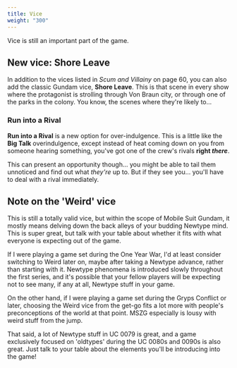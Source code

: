 ```yaml
---
title: Vice
weight: "300"
---
```


Vice is still an important part of the game.

## New vice: Shore Leave

In addition to the vices listed in _Scum and Villainy_ on page 60, you can also
add the classic Gundam vice, **Shore Leave**. This is that scene in every show
where the protagonist is strolling through Von Braun city, or through one of the
parks in the colony. You know, the scenes where they're likely to...

### Run into a Rival

**Run into a Rival** is a new option for over-indulgence. This is a little like
the **Big Talk** overindulgence, except instead of heat coming down on you from
someone hearing something, you've got one of the crew's rivals **right
_there_**.

This can present an opportunity though... you might be able to tail them
unnoticed and find out what _they're_ up to. But if they see you... you'll have
to deal with a rival immediately.


## Note on the 'Weird' vice

This is still a totally valid vice, but within the scope of Mobile Suit Gundam,
it mostly means delving down the back alleys of your budding Newtype mind. This
is super great, but talk with your table about whether it fits with what
everyone is expecting out of the game.

If I were playing a game set during the One Year War, I'd at least consider
switching to Weird later on, maybe after taking a Newtype advance, rather than
starting with it. Newtype phenomena is introduced slowly throughout the first
series, and it's possible that your fellow players will be expecting not to see
many, if any at all, Newtype stuff in your game.

On the other hand, if I were playing a game set during the Gryps Conflict or
later, choosing the Weird vice from the get-go fits a lot more with people's
preconceptions of the world at that point.  MSZG especially is lousy with weird
stuff from the jump.

That said, a lot of Newtype stuff in UC 0079 is great, and a game exclusively
focused on 'oldtypes' during the UC 0080s and 0090s is also great. Just talk
to your table about the elements you'll be introducing into the game!
